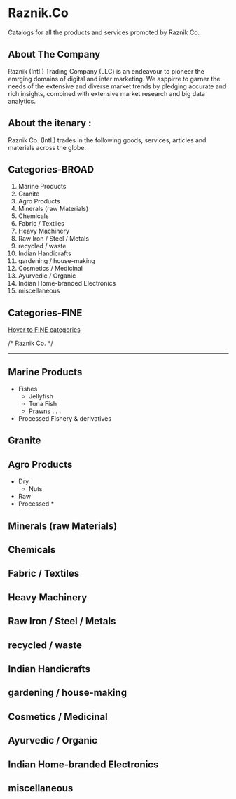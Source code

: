 # Raznik.Co
Catalogs for all the products and services promoted by Raznik Co.

## About The Company
Raznik (Intl.) Trading Company (LLC) is an endeavour to pioneer the emrging domains of digital and inter marketing. We asppirre to garner the needs of the extensive and diverse market trends by pledging accurate and rich insights, combined with extensive market research and big data analytics.

## About the itenary :
Raznik Co. (Intl.) trades in the following goods, services, articles and materials across the globe.

## Categories-BROAD

1. Marine Products
2. Granite
3. Agro Products
4. Minerals (raw Materials)
5. Chemicals
6. Fabric / Textiles
7. Heavy Machinery
8. Raw Iron / Steel / Metals
9. recycled / waste
10. Indian Handicrafts
11. gardening / house-making
12. Cosmetics / Medicinal 
13. Ayurvedic / Organic
14. Indian Home-branded Electronics
15. miscellaneous

## Categories-FINE
[Hover to FINE categories](./all)


/* Raznik Co. */

---


## Marine Products
* Fishes
  * Jellyfish
  * Tuna Fish
  * Prawns . . . 
* Processed Fishery & derivatives
## Granite
## Agro Products
* Dry
  * Nuts
* Raw
* Processed
  * 
## Minerals (raw Materials)
## Chemicals
## Fabric / Textiles
## Heavy Machinery
## Raw Iron / Steel / Metals
## recycled / waste
## Indian Handicrafts
## gardening / house-making
## Cosmetics / Medicinal 
## Ayurvedic / Organic
## Indian Home-branded Electronics
## miscellaneous
